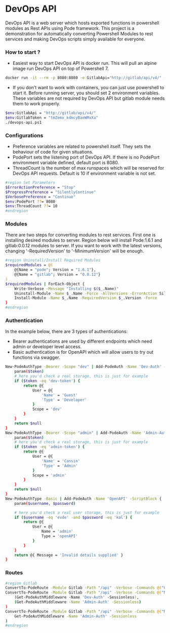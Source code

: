 # DevOps API
DevOps API is a web server which hosts exported functions in powershell modules as Rest APIs using Pode framework. 
This project is a demonstration for automatically converting Powershell Modules to rest services and making DevOps scripts simply available for everyone.

### How to start ?

 - Easiest way to start DevOps API is docker run. This will pull an alpine image run DevOps API on top of Powershell 7.

```sh
docker run -it --rm -p 8080:8080 -e GitlabApi="http://gitlab/api/v4/" -e GitlabToken="tmZemx_kdmcyBaeWMxXa" -d cnsn/devops-api:latest
```
- If you don't want to work with containers, you can just use powershell to start it. Before running server, you should set 2 environment variables. These variables are not required by DevOps API but gitlab module needs them to work properly.
```sh
$env:GitlabApi = "http://gitlab/api/v4/"
$env:GitlabToken = "tmZemx_kdmcyBaeWMxXa"
./devops-api.ps1
```

### Configurations
- Preference variables are related to powershell itself. They sets the behaviour of code for given situations.
- PodePort sets the listening port of DevOps API. If there is no PodePort environment variable defined, default port is 8080.
- ThreadCount is the number of max runspaces which will be reserved for DevOps API requests. Default is 10 if environment variable is not set. 
```sh
#region Set Parameters
$ErrorActionPreference = "Stop"
$ProgressPreference = "SilentlyContinue"
$VerbosePreference = "Continue"
$env:PodePort ??= 8080
$env:ThreadCount ??= 10
#endregion
```
### Modules
There are two steps for converting modules to rest services. First one is installing desired modules to server. Region below will install Pode:1.6.1 and gitlab:0.0.12 modules to server. If you want to work with the latest versions, changing '-RequiredVersion' to '-MinimumVersion' will be enough. 

```sh
#region Uninstall/Install Required Modules
$requiredModules = @(
    @{Name = "pode"; Version = "1.6.1"},
    @{Name = "gitlab"; Version = "0.0.12"}
) 
$requiredModules | ForEach-Object {
    Write-Verbose -Message "Installing $($_.Name)"
    Uninstall-Module -Name $_.Name -Force -AllVersions -ErrorAction SilentlyContinue
    Install-Module -Name $_.Name -RequiredVersion $_.Version -Force
}
#endregion
```
### Authentication
In the example below, there are 3 types of authentications:
- Bearer authentications are used by different endpoints which need admin or developer level access. 
- Basic authentication is for OpenAPI which will allow users to try out functions via swagger.

```sh
New-PodeAuthType -Bearer -Scope "dev" | Add-PodeAuth -Name 'Dev-Auth' -ScriptBlock {
    param($token)
    # here you'd check a real storage, this is just for example
    if ($token -eq 'dev-token') {
        return @{
            User = @{
                'Name' = 'Guest'
                'Type' = 'Developer'
            }
            Scope = 'dev'
        }
    }
    return $null
}
New-PodeAuthType -Bearer -Scope "admin" | Add-PodeAuth -Name 'Admin-Auth' -ScriptBlock {
    param($token)
    # here you'd check a real storage, this is just for example
    if ($token -eq 'admin-token') {
        return @{
            User = @{
                'Name' = 'Cansin'
                'Type' = 'Admin'
            }
            Scope = 'admin'
        }
    }
    return $null
}
New-PodeAuthType -Basic | Add-PodeAuth -Name 'OpenAPI' -ScriptBlock {
    param($username, $password)

    # here you'd check a real user storage, this is just for example
    if ($username -eq 'evde' -and $password -eq 'kal') {
        return @{
            User = @{
                Name = 'admin'
                Type = 'openAPI'
            }
        }
    }
    return @{ Message = 'Invalid details supplied' }
}
```
### Routes
```sh
#region Gitlab
ConvertTo-PodeRoute -Module Gitlab -Path "/api" -Verbose -Commands @("Get-GitlabGroups")
ConvertTo-PodeRoute -Module Gitlab -Path "/api" -Verbose -Commands @("New-GitlabProject") -Middleware @(
    (Get-PodeAuthMiddleware -Name 'Dev-Auth' -Sessionless), 
    (Get-PodeAuthMiddleware -Name 'Admin-Auth' -Sessionless) 
)
ConvertTo-PodeRoute -Module Gitlab -Path "/api" -Verbose -Commands @("New-GitlabGroup") -Middleware (
    Get-PodeAuthMiddleware -Name 'Admin-Auth' -Sessionless
)
#endregion
```
